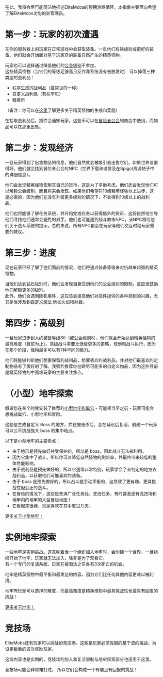 在此，我将会尽可能简洁地描述EliteMobs的预期游戏循环。本指南主要面向希望了解EliteMobs功能的新管理员。

# 第一步：玩家的初次遭遇
在你的服务器上的玩家在正常游戏中会获取装备。一旦他们有铁级别或更好的装备，他们就会开始面对基于玩家穿的装备自然产生的精英怪物。

玩家也可以选择通过降低他们的[公会级别]($language$/elitemobs/adventurers_guild_world.md)不参加。<br>这些精英怪物（当它们的等级足够高且反作弊系统没有被触发时） 可以掉落三种类型的战利品：

* 程序生成的战利品（最常见的一种）
* 自定义战利品（有些罕见）
* 精英币

（备注：你可以在[这里]($language$/elitemobs/spawning_tiers_loot.md)了解更多关于精英怪物的生成和奖励）

在拾取战利品后，插件会通知玩家，这些币可以在[冒险者公会]($language$/elitemobs/adventurers_guild_world.md)的商店中使用，而物品可以在那里出售。

# 第二步：发现经济
一旦玩家得到了出售物品的信息，他们自然就会被吸引去出售它们。如果世界设置得好，他们就会找到冒险者公会的NPC（世界下载和设置及在Spigot资源帖子中的详细信息）。

他们会发现精英怪物使用其自己的货币，这是为了平衡考虑。他们还会发现他们可以解锁公会级别，而且将来会发现，如果他们希望在10级精英怪物以上进步，这是必需的，因为他们在没有升级更多级别的情况下，不会得到10级以上的战利品。

他们也将能够了解任务系统，并开始完成任务以获得额外的货币，这将自然地引导他们寻找他们通常会避免的对手。他们也可能遇到战斗教练NPC，该NPC将给他们关于战斗系统的提示。总的来说，所有NPC都会在玩家与他们交互时给玩家重要的建议。

# 第三步：进度
现在玩家已经了解了他们面前的情况，他们将通过装备等级来对抗越来越强的精英怪物。

当他们达到钻石级别时，他们会发现自身受到他们的公会级别的限制，这应该鼓励他们解锁更多的级别。<br>
此外，他们会遇到随机事件，这应该会提高他们对插件提供的各种机制的兴趣，尤其是当涉及到[自定义魔法]($language$/elitemobs/custom_enchantments_list.md) 例如火焰喷射器。

# 第四步：高级别
一旦玩家进步到大约装备等级80（或公会级别8），他们就会开始达到精英怪物的最高难度（目前为止）。高级战斗需要比低级更多的策略，规划和战斗执行，因为在那个阶段，怪物最多可以有7种不同的能力。

他们将能够判断他们想要保留的战利品，想要丢弃的战利品，并对他们最喜欢的定制物品有了很好的了解。我强烈推荐你创建尽可能多的自定义物品，因为这些目前是精英怪物的中高级玩家的主要关注焦点。

# （小型）地牢探索
假设您在某个时候安装了推荐的[小型地牢和巢穴]($language$/elitemobs/dungeons.md) - 可能相当早之前 - 玩家可能会想挑战巢穴、小型地牢和冒险。

这些是生成自定义 Boss 的地方，并在被击杀后，会在延迟后复活，创建一个玩家可以公平挑战强大 boss 的集中地点。

以下是小型地牢的主要卖点：

* 由于地形是预先做好并受保护的，所以是 boss，因此战斗无法被利用。
* 因为它集中了战斗，所以你可以降低自然怪物的刷新率，并最终带来较低的整体性能影响。
* 由于战利品是预先做好的，所以它通常非常特别，玩家学会了去特定的地方农战利品，以获取他们可能喜欢的装备。
* 由于 boss 是预先做好的，所以战斗是手动平衡的，这导致了更有趣、更具挑战性但公正的战斗。
* 在冒险的情况下，这些是充满广泛任务线、支线任务，有时甚至还有竞技场和地牢内的地牢的大型冒险地图！
* 它看起来很棒，玩家喜欢在其中度过几天。

[更多关于小型地牢！]($language$/elitemobs/dungeons.md)

# 实例地牢探索
一些地牢是实例挑战。这意味着当一个组织加入地牢时，会创建一个世界，一旦组织开始了地牢，玩家就无法加入，除非是为了观看它。<br>有一个专门的复活系统，玩家在被淘汰之前各有3次死亡的机会。

地牢是精英怪物中最平衡和最发达的内容，因为它们比任何其他内容更难以被利用。

地牢有玩家可以选择的难度，而最高难度是精英怪物中最具挑战性也最具有回报的挑战！

[更多关于地牢！]($language$/elitemobs/dungeons.md)

# 竞技场
EliteMobs还有玩家可以挑战的竞技场。这些是玩家必须克服的基于波的挑战，为设定数量的波次奖励玩家。

这段内容也是实例的，竞技场的加入和复活限制与地牢探索部分也适用于这里。

竞技场可能会非常难打过， 所以它们会构成一个有趣且有回报的挑战！